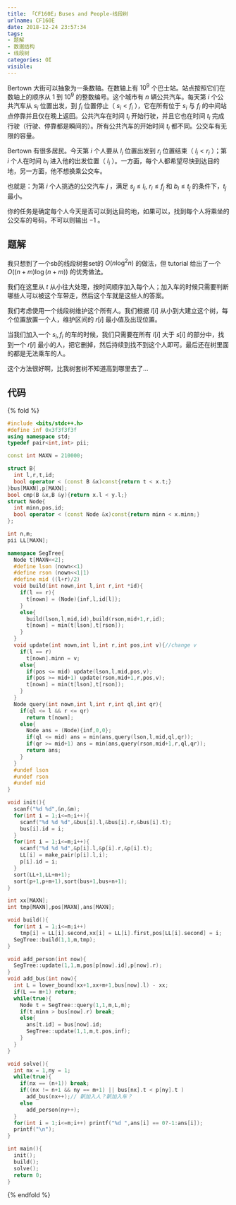 ```yaml
---
title: 「CF160E」Buses and People-线段树
urlname: CF160E
date: 2018-12-24 23:57:34
tags:
- 题解
- 数据结构
- 线段树
categories: OI
visible:
---
```


Bertown 大街可以抽象为一条数轴。在数轴上有 $10^9$ 个巴士站。站点按照它们在数轴上的顺序从 $1$ 到 $10^9$ 的整数编号。这个城市有 $n$ 辆公共汽车。每天第 $i$ 个公共汽车从 $s_i$ 位置出发，到 $f_i$ 位置停止（ $s_i < f_i$ ），它在所有位于 $s_i$ 与  $f_i$ 的中间站点停靠并且仅在晚上返回。公共汽车在时间 $t_i$ 开始行驶，并且它也在时间 $t_i$ 完成行驶（行驶、停靠都是瞬间的）。所有公共汽车的开始时间 $t_i$ 都不同。公交车有无限的容量。

Bertown 有很多居民。今天第 $i$ 个人要从 $l_i$ 位置出发到 $r_i$ 位置结束（ $l_i < r_i$ ）；第 $i$ 个人在时间 $b_i$ 进入他的出发位置（ $l_i$ ）。一方面，每个人都希望尽快到达目的地，另一方面，他不想换乘公交车。

也就是：为第 $i$ 个人挑选的公交汽车 $j$ ，满足 $s_j≤l_i$, $r_i≤f_j$ 和 $b_i≤t_j$ 的条件下，$t_j$ 最小。

你的任务是确定每个人今天是否可以到达目的地，如果可以，找到每个人将乘坐的公交车的号码，不可以则输出 $-1$ 。

<!-- more -->

## 题解

我只想到了一个sb的线段树套set的 $O(n \log^2 n)$ 的做法，但 tutorial 给出了一个 $O((n+m) \log (n+m))$ 的优秀做法。

我们在这里从 $t$ 从小往大处理，按时间顺序加入每个人；加入车的时候只需要判断哪些人可以被这个车带走，然后这个车就是这些人的答案。

我们考虑使用一个线段树维护这个所有人。我们根据 $l[i]$ 从小到大建立这个树，每个位置放置一个人，维护区间的 $r[i]$ 最小值及出现位置。

当我们加入一个 $s_i,f_i$ 的车的时候，我们只需要在所有 $l[i]$ 大于 $s[i]$ 的部分中，找到一个 $r[i]$ 最小的人，把它删掉，然后持续到找不到这个人即可。最后还在树里面的都是无法乘车的人。

这个方法很好啊，比我树套树不知道高到哪里去了...

## 代码

{% fold %}
```cpp
#include <bits/stdc++.h>
#define inf 0x3f3f3f3f
using namespace std;
typedef pair<int,int> pii;

const int MAXN = 210000;

struct B{
  int l,r,t,id;
  bool operator < (const B &x)const{return t < x.t;}
}bus[MAXN],p[MAXN];
bool cmp(B &x,B &y){return x.l < y.l;}
struct Node{
  int minn,pos,id;
  bool operator < (const Node &x)const{return minn < x.minn;}
};

int n,m;
pii LL[MAXN];

namespace SegTree{
  Node t[MAXN<<2];
  #define lson (nown<<1)
  #define rson (nown<<1|1)
  #define mid ((l+r)/2)
  void build(int nown,int l,int r,int *id){
    if(l == r){
      t[nown] = (Node){inf,l,id[l]};
    }
    else{
      build(lson,l,mid,id),build(rson,mid+1,r,id);
      t[nown] = min(t[lson],t[rson]);
    }
  }
  void update(int nown,int l,int r,int pos,int v){//change v
    if(l == r)
      t[nown].minn = v;
    else{
      if(pos <= mid) update(lson,l,mid,pos,v);
      if(pos >= mid+1) update(rson,mid+1,r,pos,v);
      t[nown] = min(t[lson],t[rson]);
    }
  }
  Node query(int nown,int l,int r,int ql,int qr){
    if(ql <= l && r <= qr)
      return t[nown];
    else{
      Node ans = (Node){inf,0,0};
      if(ql <= mid) ans = min(ans,query(lson,l,mid,ql,qr));
      if(qr >= mid+1) ans = min(ans,query(rson,mid+1,r,ql,qr));
      return ans;
    }
  }
  #undef lson
  #undef rson
  #undef mid
}

void init(){
  scanf("%d %d",&n,&m);
  for(int i = 1;i<=n;i++){
    scanf("%d %d %d",&bus[i].l,&bus[i].r,&bus[i].t);
    bus[i].id = i;
  }
  for(int i = 1;i<=m;i++){
    scanf("%d %d %d",&p[i].l,&p[i].r,&p[i].t);
    LL[i] = make_pair(p[i].l,i);
    p[i].id = i;
  }
  sort(LL+1,LL+m+1);
  sort(p+1,p+m+1),sort(bus+1,bus+n+1);
}

int xx[MAXN];
int tmp[MAXN],pos[MAXN],ans[MAXN];

void build(){
  for(int i = 1;i<=m;i++) 
    tmp[i] = LL[i].second,xx[i] = LL[i].first,pos[LL[i].second] = i;
  SegTree::build(1,1,m,tmp);
}

void add_person(int now){
  SegTree::update(1,1,m,pos[p[now].id],p[now].r);
}
void add_bus(int now){
  int L = lower_bound(xx+1,xx+m+1,bus[now].l) - xx;
  if(L == m+1) return;
  while(true){
    Node t = SegTree::query(1,1,m,L,m);
    if(t.minn > bus[now].r) break;
    else{
      ans[t.id] = bus[now].id;
      SegTree::update(1,1,m,t.pos,inf);
    }
  }
}

void solve(){
  int nx = 1,ny = 1;
  while(true){
    if(nx == (n+1)) break;
    if((nx != n+1 && ny == m+1) || bus[nx].t < p[ny].t )
      add_bus(nx++);// 新加入人？新加入车？
    else
      add_person(ny++);
  }
  for(int i = 1;i<=m;i++) printf("%d ",ans[i] == 0?-1:ans[i]);
  printf("\n");
}

int main(){
  init();
  build();
  solve();
  return 0;
}

```
{% endfold %}
